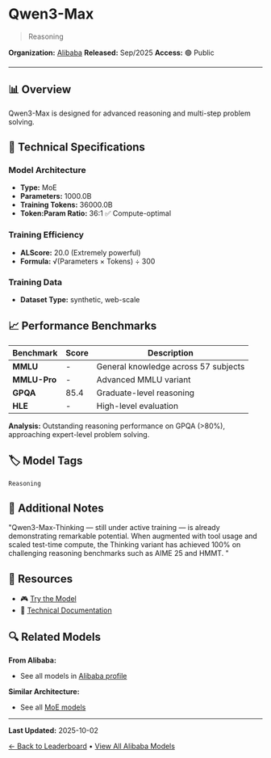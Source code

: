 # Qwen3-Max

> Reasoning

**Organization:** [Alibaba](../../labs/alibaba.md)
**Released:** Sep/2025
**Access:** 🟢 Public

---

## 📊 Overview

Qwen3-Max is designed for advanced reasoning and multi-step problem solving.

## 🔧 Technical Specifications

### Model Architecture
- **Type:** MoE
- **Parameters:** 1000.0B
- **Training Tokens:** 36000.0B
- **Token:Param Ratio:** 36:1 ✅ Compute-optimal

### Training Efficiency
- **ALScore:** 20.0 (Extremely powerful)
- **Formula:** √(Parameters × Tokens) ÷ 300

### Training Data
- **Dataset Type:** synthetic, web-scale

## 📈 Performance Benchmarks

| Benchmark | Score | Description |
|-----------|-------|-------------|
| **MMLU** | - | General knowledge across 57 subjects |
| **MMLU-Pro** | - | Advanced MMLU variant |
| **GPQA** | 85.4 | Graduate-level reasoning |
| **HLE** | - | High-level evaluation |

**Analysis:** Outstanding reasoning performance on GPQA (>80%), approaching expert-level problem solving.

## 🏷️ Model Tags

`Reasoning`

## 📝 Additional Notes

"Qwen3-Max-Thinking — still under active training — is already demonstrating remarkable potential. When augmented with tool usage and scaled test-time compute, the Thinking variant has achieved 100% on challenging reasoning benchmarks such as AIME 25 and HMMT. "

## 🔗 Resources

- 🎮 [Try the Model](https://chat.qwen.ai/)
- 📄 [Technical Documentation](https://qwen.ai/blog?id=241398b9cd6353de490b0f82806c7848c5d2777d&from=research.latest-advancements-list)

## 🔍 Related Models

**From Alibaba:**
- See all models in [Alibaba profile](../../labs/alibaba.md)

**Similar Architecture:**
- See all [MoE models](../../architectures/moe.md)

---

**Last Updated:** 2025-10-02

[← Back to Leaderboard](../../README.md) • [View All Alibaba Models](../../labs/alibaba.md)
